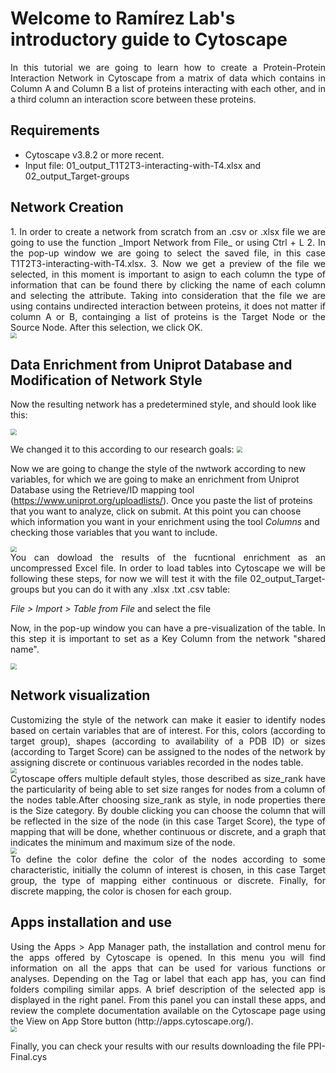 # Welcome to Ramírez Lab's introductory guide to Cytoscape

<div align="justify">In this tutorial we are going to learn how to create a Protein-Protein Interaction Network in Cytoscape from a matrix of data which contains in Column A and Column B a list of proteins interacting with each other, and in a third column an interaction score between these proteins.</div>

## Requirements
+ Cytoscape v3.8.2 or more recent.
+ Input file: 01_output_T1T2T3-interacting-with-T4.xlsx and 02_output_Target-groups

## Network Creation
<div align="justify">1. In order to create a network from scratch from an .csv or .xlsx file we are going to use the function _Import Network from File_ or using Ctrl + L
2. In the pop-up window we are going to select the saved file, in this case T1T2T3-interacting-with-T4.xlsx.
3. Now we get a preview of the file we selected, in this moment is important to asign to each column the type of information that can be found there by clicking the name of each column and selecting the attribute. Taking into consideration that the file we are using contains undirected interaction between proteins, it does not matter if column A or B, containging a list of proteins is the Target Node or the Source Node. After this selection, we click OK.</div>

<img src=".\media\1.png" style="zoom:60%;" />

## Data Enrichment from Uniprot Database and Modification of Network Style 
Now the resulting network has a predetermined style, and should look like this:

<img src=".\media\2.png" style="zoom:60%;" />

We changed it to this according to our research goals:
<img src=".\media\Protein-Protein Interaction Network.png" style="zoom:60%;" />


Now we are going to change the style of the nwtwork according to new variables, for which we are going to make an enrichment from Uniprot Database using the Retrieve/ID mapping tool (https://www.uniprot.org/uploadlists/). Once you paste the list of proteins that you want to analyze, click on submit. At this point you can choose which information you want in your enrichment using the tool _Columns_ and checking those variables that you want to include.</div>

<img src=".\media\3.png" style="zoom:60%;" />

<div align="justify">You can dowload the results of the fucntional enrichment as an uncompressed Excel file. In order to load tables into Cytoscape we will be following these steps, for now we will test it with the file 02_output_Target-groups but you can do it with any .xlsx .txt .csv table:
 
 _File > Import > Table from File_ and select the file
 
 Now, in the pop-up window you can have a pre-visualization of the table. In this step it is important to set as a Key Column from the network "shared name".</div>

<img src=".\media\pic3.png" style="zoom:60%;" />

## Network visualization

<div align="justify">Customizing the style of the network can make it easier to identify nodes based on certain variables that are of interest. For this, colors (according to target group), shapes (according to availability of a PDB ID) or sizes (according to Target Score) can be assigned to the nodes of the network by assigning discrete or continuous variables recorded in the nodes table.</div>

<img src=".\media\pic4.png" style="zoom:60%;" />

<div align="justify">Cytoscape offers multiple default styles, those described as size_rank have the particularity of being able to set size ranges for nodes from a column of the nodes table.After choosing size_rank as style, in node properties there is the Size category. By double clicking you can choose the column that will be reflected in the size of the node (in this case Target Score), the type of mapping that will be done, whether continuous or discrete, and a graph that indicates the minimum and maximum size of the node.</div>

<img src=".\media\pic5.png" style="zoom:60%;" />
 
<div align="justify">To define the color define the color of the nodes according to some characteristic, initially the column of interest is chosen, in this case Target group, the type of mapping either continuous or discrete. Finally, for discrete mapping, the color is chosen for each group.</div>

## Apps installation and use
<div align="justify">Using the Apps > App Manager path, the installation and control menu for the apps offered by Cytoscape is opened. In this menu you will find information on all the apps that can be used for various functions or analyses. Depending on the Tag or label that each app has, you can find folders compiling similar apps. A brief description of the selected app is displayed in the right panel. From this panel you can install these apps, and review the complete documentation available on the Cytoscape page using the View on App Store button (http://apps.cytoscape.org/).</div>

<img src=".\media\pic6.png" style="zoom:60%;" />

Finally, you can check your results with our results downloading the file PPI-Final.cys
